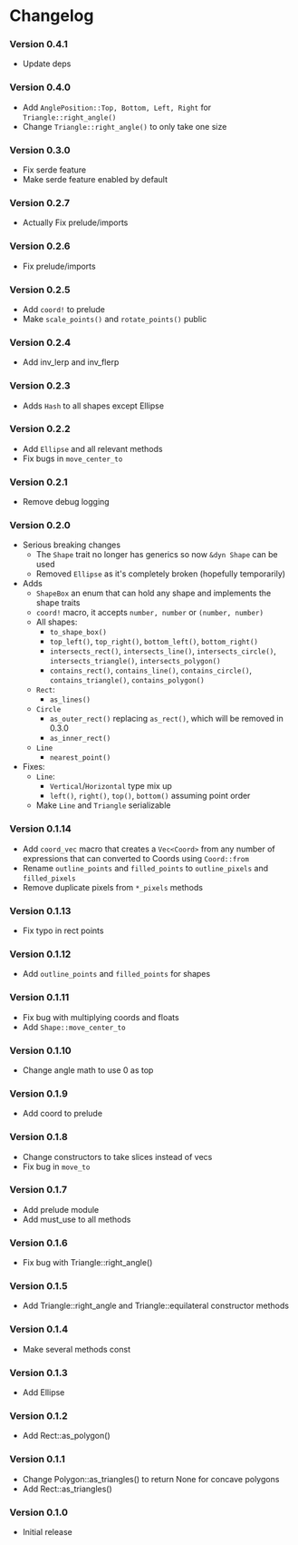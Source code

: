 # Changelog

### Version 0.4.1
- Update deps

### Version 0.4.0
- Add `AnglePosition::Top, Bottom, Left, Right` for `Triangle::right_angle()`
- Change `Triangle::right_angle()` to only take one size 

### Version 0.3.0
- Fix serde feature
- Make serde feature enabled by default

### Version 0.2.7
- Actually Fix prelude/imports

### Version 0.2.6
- Fix prelude/imports

### Version 0.2.5
- Add `coord!` to prelude
- Make `scale_points()` and `rotate_points()` public

### Version 0.2.4
- Add inv_lerp and inv_flerp

### Version 0.2.3
- Adds `Hash` to all shapes except Ellipse

### Version 0.2.2
- Add `Ellipse` and all relevant methods
- Fix bugs in `move_center_to`

### Version 0.2.1
- Remove debug logging

### Version 0.2.0
- Serious breaking changes
  - The `Shape` trait no longer has generics so now `&dyn Shape` can be used
  - Removed `Ellipse` as it's completely broken (hopefully temporarily)
- Adds
  - `ShapeBox` an enum that can hold any shape and implements the shape traits 
  - `coord!` macro, it accepts `number, number` or `(number, number)`  
  - All shapes:
    - `to_shape_box()` 
    - `top_left()`, `top_right()`, `bottom_left()`, `bottom_right()`
    - `intersects_rect()`, `intersects_line()`, `intersects_circle()`, `intersects_triangle()`, `intersects_polygon()`
    - `contains_rect()`, `contains_line()`, `contains_circle()`, `contains_triangle()`, `contains_polygon()`
  - `Rect`:
    - `as_lines()`
  - `Circle`
    - `as_outer_rect()` replacing `as_rect()`, which will be removed in 0.3.0
    - `as_inner_rect()`
  - `Line`
    - `nearest_point()`
- Fixes:
  - `Line`:
    - `Vertical`/`Horizontal` type mix up
    - `left()`, `right()`, `top()`, `bottom()` assuming point order
  - Make `Line` and `Triangle` serializable

### Version 0.1.14
- Add `coord_vec` macro that creates a `Vec<Coord>` from any number of expressions that can converted to Coords using `Coord::from`
- Rename `outline_points` and `filled_points` to `outline_pixels` and `filled_pixels`
- Remove duplicate pixels from `*_pixels` methods

### Version 0.1.13
- Fix typo in rect points

### Version 0.1.12
- Add `outline_points` and `filled_points` for shapes

### Version 0.1.11
- Fix bug with multiplying coords and floats
- Add `Shape::move_center_to`

### Version 0.1.10
- Change angle math to use 0 as top

### Version 0.1.9
- Add coord to prelude

### Version 0.1.8
- Change constructors to take slices instead of vecs
- Fix bug in `move_to`

### Version 0.1.7
- Add prelude module
- Add must_use to all methods

### Version 0.1.6
- Fix bug with Triangle::right_angle() 

### Version 0.1.5
- Add Triangle::right_angle and Triangle::equilateral constructor methods

### Version 0.1.4
- Make several methods const

### Version 0.1.3
- Add Ellipse

### Version 0.1.2
- Add Rect::as_polygon()

### Version 0.1.1
- Change Polygon::as_triangles() to return None for concave polygons
- Add Rect::as_triangles()

### Version 0.1.0
- Initial release